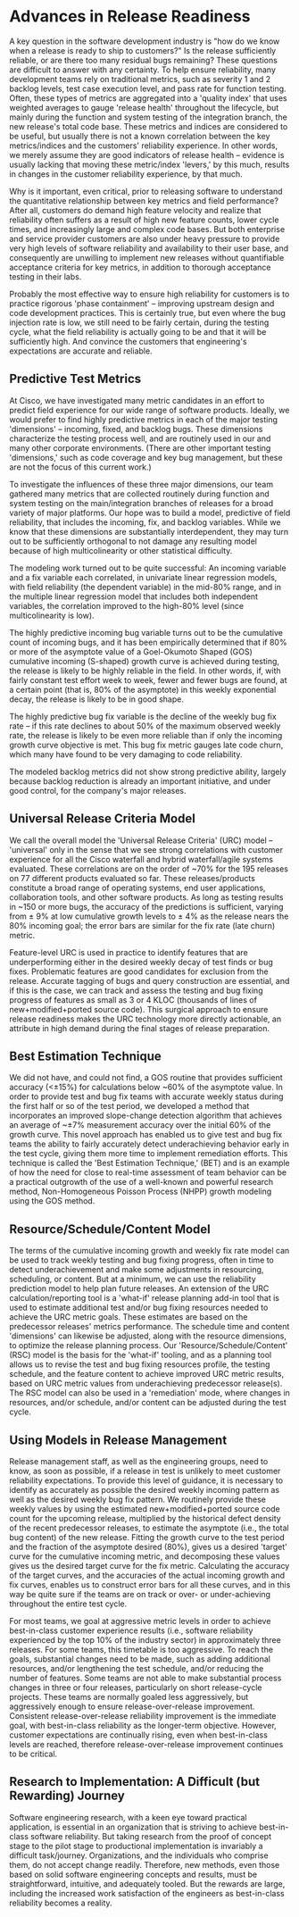 # Advances in Release Readiness
A key question in the software development industry is "how do we know when a release is ready to ship to customers?"  Is the release sufficiently reliable, or are there too many residual bugs remaining?  These questions are difficult to answer with any certainty.  To help ensure reliability, many development teams rely on traditional metrics, such as severity 1 and 2 backlog levels, test case execution level, and pass rate for function testing.  Often, these types of metrics are aggregated into a 'quality index' that uses weighted averages to gauge 'release health' throughout the lifecycle, but mainly during the function and system testing of the integration branch, the new release's total code base.  These metrics and indices are considered to be useful, but usually there is not a known correlation between the key metrics/indices and the customers' reliability experience.  In other words, we merely assume they are good indicators of release health – evidence is usually lacking that moving these metric/index 'levers,' by this much, results in changes in the customer reliability experience, by that much.

Why is it important, even critical, prior to releasing software to understand the quantitative relationship between key metrics and field performance?  After all, customers do demand high feature velocity and realize that reliability often suffers as a result of high new feature counts, lower cycle times, and increasingly large and complex code bases.  But both enterprise and service provider customers are also under heavy pressure to provide very high levels of software reliability and availability to their user base, and consequently are unwilling to implement new releases without quantifiable acceptance criteria for key metrics, in addition to thorough acceptance testing in their labs.

Probably the most effective way to ensure high reliability for customers is to practice rigorous 'phase containment' – improving upstream design and code development practices.  This is certainly true, but even where the bug injection rate is low, we still need to be fairly certain, during the testing cycle, what the field reliability is actually going to be and that it will be sufficiently high.  And convince the customers that engineering's expectations are accurate and reliable.

## Predictive Test Metrics
At Cisco, we have investigated many metric candidates in an effort to predict field experience for our wide range of software products.  Ideally, we would prefer to find highly predictive metrics in each of the major testing 'dimensions' – incoming, fixed, and backlog bugs.  These dimensions characterize the testing process well, and are routinely used in our and many other corporate environments.  (There are other important testing 'dimensions,' such as code coverage and key bug management, but these are not the focus of this current work.)

To investigate the influences of these three major dimensions, our team gathered many metrics that are collected routinely during function and system testing on the main/integration branches of releases for a broad variety of major platforms.  Our hope was to build a model, predictive of field reliability, that includes the incoming, fix, and backlog variables.  While we know that these dimensions are substantially interdependent, they may turn out to be sufficiently orthogonal to not damage any resulting model because of high multicolinearity or other statistical difficulty. 

The modeling work turned out to be quite successful:  An incoming variable and a fix variable each correlated, in univariate linear regression models, with field reliability (the dependent variable) in the mid-80% range, and in the multiple linear regression model that includes both independent variables, the correlation improved to the high-80% level (since multicolinearity is low).  

The highly predictive incoming bug variable turns out to be the cumulative count of incoming bugs, and it has been empirically determined that if  80% or more of the asymptote value of a Goel-Okumoto Shaped (GOS) cumulative incoming (S-shaped) growth curve is achieved during testing, the release is likely to be highly reliable in the field.  In other words, if, with fairly constant test effort week to week, fewer and fewer bugs are found, at a certain point (that is, 80% of the asymptote) in this weekly exponential decay, the release is likely to be in good shape.

The highly predictive bug fix variable is the decline of the weekly bug fix rate – if this rate declines to about 50% of the maximum observed weekly rate, the release is likely to be even more reliable than if only the incoming growth curve objective is met.  This bug fix metric gauges late code churn, which many have found to be very damaging to code reliability.

The modeled backlog metrics did not show strong predictive ability, largely because backlog reduction is already an important initiative, and under good control, for the company's major releases.

## Universal Release Criteria Model
We call the overall model the 'Universal Release Criteria' (URC) model – 'universal' only in the sense that we see strong correlations with customer experience for all the Cisco waterfall and hybrid waterfall/agile systems evaluated.  These correlations are on the order of ~70% for the 195 releases on 77 different products evaluated so far.  These releases/products constitute a broad range of operating systems, end user applications, collaboration tools, and other software products.  As long as testing results in ~150 or more bugs, the accuracy of the predictions is sufficient, varying from ± 9% at low cumulative growth levels to ± 4% as the release nears the 80% incoming goal; the error bars are similar for the fix rate (late churn) metric.

Feature-level URC is used in practice to identify features that are underperforming either in the desired weekly decay of test finds or bug fixes.  Problematic features are good candidates for exclusion from the release.  Accurate tagging of bugs and query construction are essential, and if this is the case, we can track and assess the testing and bug fixing progress of features as small as 3 or 4 KLOC (thousands of lines of new+modified+ported source code).  This surgical approach to ensure release readiness makes the URC technology more directly actionable, an attribute in high demand during the final stages of release preparation.

## Best Estimation Technique
We did not have, and could not find, a GOS routine that provides sufficient accuracy (<±15%) for calculations below ~60% of the asymptote value.  In order to provide test and bug fix teams with accurate weekly status during the first half or so of the test period, we developed a method that incorporates an improved slope-change detection algorithm that achieves an average of ~±7% measurement accuracy over the initial 60% of the growth curve.  This novel approach has enabled us to give test and bug fix teams the ability to fairly accurately detect underachieving behavior early in the test cycle, giving them more time to implement remediation efforts.  This technique is called the 'Best Estimation Technique,' (BET) and is an example of how the need for close to real-time assessment of team behavior can be a practical outgrowth of the use of a well-known and powerful research method, Non-Homogeneous Poisson Process (NHPP) growth modeling using the GOS method. 

## Resource/Schedule/Content Model
The terms of the cumulative incoming growth and weekly fix rate model can be used to track weekly testing and bug fixing progress, often in time to detect underachievement and make some adjustments in resourcing, scheduling, or content.  But at a minimum, we can use the reliability prediction model to help plan future releases.  An extension of the URC calculation/reporting tool is a 'what-if' release planning add-in tool that is used to estimate additional test and/or bug fixing resources needed to achieve the URC metric goals.  These estimates are based on the predecessor releases' metrics performance.  The schedule time and content 'dimensions' can likewise be adjusted, along with the resource dimensions, to optimize the release planning process.  Our 'Resource/Schedule/Content' (RSC) model is the basis for the 'what-if' tooling, and as a planning tool allows us to revise the test and bug fixing resources profile, the testing schedule, and the feature content to achieve improved URC metric results, based on URC metric values from underachieving predecessor release(s).  The RSC model can also be used in a 'remediation' mode, where changes in resources, and/or schedule, and/or content can be adjusted during the test cycle.

## Using Models in Release Management
Release management staff, as well as the engineering groups, need to know, as soon as possible, if a release in test is unlikely to meet customer reliability expectations.  To provide this level of guidance, it is necessary to identify as accurately as possible the desired weekly incoming pattern as well as the desired weekly bug fix pattern.  We routinely provide these weekly values by using the estimated new+modified+ported source code count for the upcoming release, multiplied by the historical defect density of the recent predecessor releases, to estimate the asymptote (i.e., the total bug content) of the new release.  Fitting the growth curve to the test period and the fraction of the asymptote desired (80%), gives us a desired 'target' curve for the cumulative incoming metric, and decomposing these values gives us the desired target curve for the fix metric.  Calculating the accuracy of the target curves, and the accuracies of the actual incoming growth and fix curves, enables us to construct error bars for all these curves, and in this way be quite sure if the teams are on track or over- or under-achieving throughout the entire test cycle.  

For most teams, we goal at aggressive metric levels in order to achieve best-in-class customer experience results (i.e., software reliability experienced by the top 10% of the industry sector) in approximately three releases.  For some teams, this timetable is too aggressive.  To reach the goals, substantial changes need to be made, such as adding additional resources, and/or lengthening the test schedule, and/or reducing the number of features.  Some teams are not able to make substantial process changes in three or four releases, particularly on short release-cycle projects.  These teams are normally goaled less aggressively, but aggressively enough to ensure release-over-release improvement.  Consistent release-over-release reliability improvement is the immediate goal, with best-in-class reliability as the longer-term objective.  However, customer expectations are continually rising, even when best-in-class levels are reached, therefore release-over-release improvement continues to be critical.

## Research to Implementation:  A Difficult (but Rewarding) Journey
Software engineering research, with a keen eye toward practical application, is essential in an organization that is striving to achieve best-in-class software reliability.  But taking research from the proof of concept stage to the pilot stage to productional implementation is invariably a difficult task/journey.  Organizations, and the individuals who comprise them, do not accept change readily.  Therefore, new methods, even those based on solid software engineering concepts and results, must be straightforward, intuitive, and adequately tooled.  But the rewards are large, including the increased work satisfaction of the engineers as best-in-class reliability becomes a reality.
